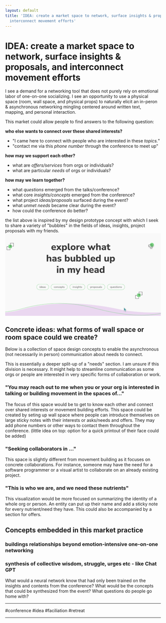 ```yaml
---
layout: default
title: 'IDEA: create a market space to network, surface insights & proposals, and
  interconnect movement efforts'
---
```

# IDEA: create a market space to network, surface insights & proposals, and interconnect movement efforts

I see a demand for a networking tool that does not purely rely on emotional labor of one-on-one socializing. I see an opportunity to use a physical space (room, wall space, and physical props) to naturally elicit an in-peron & asynchronous networking mingling centered around written text, mapping, and personal interaction. 

This market could allow people to find answers to the following question:

**who else wants to connect over these shared interests?**
- "I came here to connect with people who are interested in these *topics.*"
- "contact me via this *phone number* through the conference to meet up"

**how may we support each other?**
- what are *offers/services* from orgs or individuals?
- what are particular *needs* of orgs or individuals?

**how may we learn together?**
- what *questions* emerged from the talks/conference?
- what core *insights/concepts* emerged from the conference?
- what project *ideas/proposals* surfaced during the event?
- what *unmet needs* became clear during the event?
- how could the conference do better?

the list above is inspired by my design prototype concept with which I seek to share a variety of "bubbles" in the fields of ideas, insights, project proposals with my friends. 
![](media/cleanshot_2023-11-01-at-11-45-46@2x.png)


## Concrete ideas: what forms of wall space or room space could we create?
Below is a collection of space design concepts to enable the asynchronous (not necessarily in person) communication about needs to connect. 

This is essentially a deeper split-up of a "needs" section. I am unsure if this division is necessary. It might help to streamline communication as some orgs or people are interested in very specific forms of collaboration or work. 

### "You may reach out to me when you or your org is interested in talking or building movement in the spaces of..."
The focus of this space would be to get to know each other and connect over shared interests or movement building efforts. This space could be created by seting up wall space where people can introduce themselves on large sticky notes with their interests or asks/needs and offers. They may add phone numbers or other ways to contact them throughout the conference. (little idea on top: option for a quick printout of their face could be added)

### "Seeking collaborators in ..."
This space is slightly different from movement building as it focuses on concrete collaborations. For instance, someone may have the need for a software programmer or a visual artist to collaborate on an already existing project. 

### "This is who we are, and we need these nutrients"
This visualization would be more focused on summarizing the identity of a whole org or person. An entity can put up their name and add a sticky note for every nutrient/need they have. This could also be accompanied by a section for offers. 

## Concepts embedded in this market practice

### buildings relationships beyond emotion-intensive one-on-one networking

### synthesis of collective wisdom, struggle, urges etc - like Chat GPT
What would a neural network know that had only been trained on the insights and contents from the conference? What would be the concepts that could be synthesized from the event? What questions do people go home with?


__________
#conference #idea #faciliation #retreat 
__________